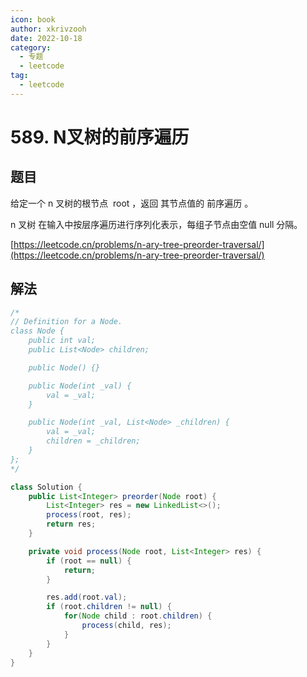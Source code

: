 ```yaml
---
icon: book
author: xkrivzooh
date: 2022-10-18
category:
  - 专题
  - leetcode
tag:
  - leetcode
---
```


# 589. N叉树的前序遍历

## 题目

给定一个 n 叉树的根节点  root ，返回 其节点值的 前序遍历 。

n 叉树 在输入中按层序遍历进行序列化表示，每组子节点由空值 null 分隔。

[https://leetcode.cn/problems/n-ary-tree-preorder-traversal/](https://leetcode.cn/problems/n-ary-tree-preorder-traversal/)

## 解法

```java
/*
// Definition for a Node.
class Node {
    public int val;
    public List<Node> children;

    public Node() {}

    public Node(int _val) {
        val = _val;
    }

    public Node(int _val, List<Node> _children) {
        val = _val;
        children = _children;
    }
};
*/

class Solution {
    public List<Integer> preorder(Node root) {
        List<Integer> res = new LinkedList<>();
        process(root, res);
        return res;
    }

    private void process(Node root, List<Integer> res) {
        if (root == null) {
            return;
        }

        res.add(root.val);
        if (root.children != null) {
            for(Node child : root.children) {
                process(child, res);
            }
        }
    }
}
```
